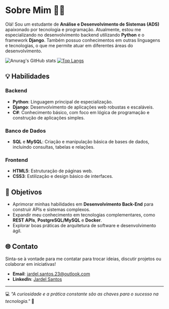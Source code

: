 # Sobre Mim 👨‍💻

Olá! Sou um estudante de **Análise e Desenvolvimento de Sistemas (ADS)** apaixonado por tecnologia e programação. Atualmente, estou me especializando no desenvolvimento backend utilizando **Python** e o framework **Django**. Também possuo conhecimentos em outras linguagens e tecnologias, o que me permite atuar em diferentes áreas do desenvolvimento.

![Anurag's GitHub stats](https://github-readme-stats.vercel.app/api?username=DevSantosJD&show_icons=true&theme=radical)
[![Top Langs](https://github-readme-stats.vercel.app/api/top-langs/?username=DevSantosJD&show_icons=true&theme=radical)](https://github.com/anuraghazra/github-readme-stats)

## 💡 Habilidades

### Backend
- **Python**: Linguagem principal de especialização.
- **Django**: Desenvolvimento de aplicações web robustas e escaláveis.
- **C#**: Conhecimento básico, com foco em lógica de programação e construção de aplicações simples.

### Banco de Dados
- **SQL** e **MySQL**: Criação e manipulação básica de bases de dados, incluindo consultas, tabelas e relações.

### Frontend
- **HTML5**: Estruturação de páginas web.
- **CSS3**: Estilização e design básico de interfaces.

## 🎯 Objetivos

- Aprimorar minhas habilidades em **Desenvolvimento Back-End** para construir APIs e sistemas complexos.
- Expandir meu conhecimento em tecnologias complementares, como **REST APIs**, **PostgreSQL/MySQL** e **Docker**.
- Explorar boas práticas de arquitetura de software e desenvolvimento ágil.

## 🌐 Contato

Sinta-se à vontade para me contatar para trocar ideias, discutir projetos ou colaborar em iniciativas!  
- **Email**: [jardel.santos.23@outlook.com](mailto:jardel.santos.23@outlook.com)  
- **LinkedIn**: [Jardel Santos](https://www.linkedin.com/in/jardel-santos-da-silva-194a03212/) 

---

💻 *"A curiosidade e a prática constante são as chaves para o sucesso na tecnologia."* 🚀
